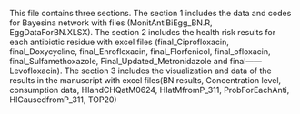 This file contains three sections.
The section 1 includes the data and codes for Bayesina network with files (MonitAntiBiEgg_BN.R, EggDataForBN.XLSX).
The section 2 includes the health risk results for each antibiotic residue with excel files (final_Ciprofloxacin, final_Doxycycline, final_Enrofloxacin, final_Florfenicol, final_ofloxacin, final_Sulfamethoxazole, Final_Updated_Metronidazole and
final——Levofloxacin).
The section 3 includes the visualization and data of the results in the manuscript with excel files(BN results, Concentration level, consumption data, HIandCHQatM0624, HIatMfromP_311, ProbForEachAnti, HICausedfromP_311, TOP20)
